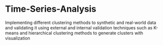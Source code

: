 # Time-Series-Analysis
Implementing different clustering methods to synthetic and real-world data and validating it using external and internal validation techniques
such as K-means and hierarchical clustering methods to generate clusters with visualization
